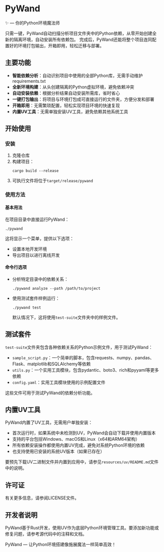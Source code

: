 # PyWand

✨ — 你的Python环境魔法师

只需一键，PyWand自动扫描分析项目文件夹中的Python依赖，从零开始创建全新的隔离环境，自动安装所有依赖包。
完成后，PyWand还能将整个项目连同配置好的环境打包输出，开箱即用，轻松迁移与部署。

## 主要功能

- **智能依赖分析**：自动识别项目中使用的全部Python库，无需手动维护requirements.txt
- **全新环境构建**：从头创建隔离的Python虚拟环境，避免依赖冲突
- **自动安装依赖**：根据分析结果自动安装所需库，省时省心
- **一键打包输出**：将项目与环境打包成可直接运行的文件夹，方便分发和部署
- **开箱即用**：无需繁琐配置，轻松实现项目环境的快速复现
- **内置UV工具**：无需单独安装UV工具，避免依赖其他系统工具

## 开始使用

### 安装

1. 克隆仓库
2. 构建项目：
   ```
   cargo build --release
   ```
3. 可执行文件将位于`target/release/pywand`

### 使用方法

#### 基本用法

在项目目录中直接运行PyWand：

```
./pywand
```

这将显示一个菜单，提供以下选项：
- 设置本地开发环境
- 导出项目以进行离线开发

#### 命令行选项

- 分析特定目录中的依赖关系：
  ```
  ./pywand analyze --path /path/to/project
  ```

- 使用测试套件样例运行：
  ```
  ./pywand test
  ```
  默认情况下，这将使用`test-suite`文件夹中的样例文件。

## 测试套件

`test-suite`文件夹包含各种依赖关系的Python示例文件，用于测试PyWand：

- `sample_script.py`：一个简单的脚本，包含requests、numpy、pandas、Flask、matplotlib和SQLAlchemy等依赖
- `utils.py`：一个实用工具模块，包含pydantic、boto3、rich和pyyaml等更多依赖
- `config.yaml`：实用工具模块使用的示例配置文件

这些文件可用于测试PyWand的依赖分析功能。

## 内置UV工具

PyWand内置了UV工具，无需用户单独安装：

- 首次运行时，如果系统中未检测到UV，PyWand会自动下载并使用内置版本
- 支持的平台包括Windows、macOS和Linux（x64和ARM64架构）
- 所有依赖安装操作都使用内置UV完成，避免对系统Python环境的依赖
- 也支持使用已安装的系统UV版本（如果已存在）

要预先下载UV二进制文件并内置到应用中，请参见`resources/uv/README.md`文件中的说明。

## 许可证

有关更多信息，请参阅LICENSE文件。

## 开发者说明

PyWand基于Rust开发，使用UV作为底层Python环境管理工具。要添加新功能或修复问题，请参考源代码中的注释和文档。

PyWand — 让Python环境搭建像施展魔法一样简单高效！
